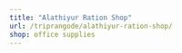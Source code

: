```yaml
---
title: "Alathiyur Ration Shop"
url: /triprangode/alathiyur-ration-shop/
shop: office supplies
---
```

